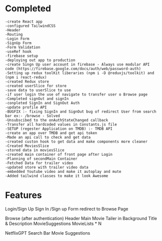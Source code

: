# Completed
    -create React app
    -configured TailwindCSS
    -Header
    -Routing
    -Login Form
    -SignUp Form
    -Form Validation
    -useRef hook
    -firebase setup
    -deploying out app to production
    -create Singn Up user account in firebase - Always use modular API code (https://firebase.google.com/docs/auth/web/password-auth)
    -Setting up redux toolKit liberaries (npm i -D @reduxjs/toolkit) and (npm i react-redux)
    -created Redux store
    -created userSlice for store
    -save data to userSlice to use
    -if user login the use of navigate to transfer user o Browse page
    -Completed signOut and signIn
    -conpleted SignIn and SignOut Auth
    -update profile API 
    -BUGFIX :- fixing SignIn and SignOut bug of redirect User from search bar ex:- /browse - Solved
    -Unsubscibed to the onAuthStateChanged callback
    -Transfer all hardcoded values in Constants.js file
    -SETUP (regester Application on TMDB) :- TMDB API
    -create an app over TMDB and get api token
    -Made an api call to check and get data
    -created custon hook to get data and make components more cleaner
    -Created MoviesSlice
    -stored data in moviesSlice
    -created main container of front page after Login
    -Planning of secondMain Container
    -Fetched Data for trailer video
    -updated store with trailer video data
    -embedded Youtube video and make it autoplay and mute
    -Added tailwind classes to make it look Awesome
    

    

# Features

Login/Sign Up
    Sign In /Sign up Form
    redirect to Browse Page

Browse (after authentication)
    Header
    Main Movie
        Tailer in Background
        Title & Description
        MovieSuggestions
            MovieLists * N

NetflixGPT
    Search Bar
    Movie Suggestions